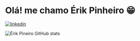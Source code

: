 
# Olá! me chamo Érik Pinheiro 😁

[![linkedin](https://img.shields.io/badge/LinkedIn-0077B5?style=for-the-badge&logo=linkedin&logoColor=white)]()

![Érik Pineiro   GitHub stats](https://github-readme-stats.vercel.app/api?username=0Erik1&show_icons=true&theme=merko)


